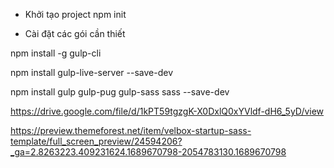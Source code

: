- Khởi tạo project
  npm init

- Cài đặt các gói cần thiết

<!-- install gulp global -->

npm install -g gulp-cli

npm install gulp-live-server --save-dev

npm install gulp gulp-pug gulp-sass sass --save-dev

https://drive.google.com/file/d/1kPT59tgzgK-X0DxlQ0xYVldf-dH6_5yD/view


https://preview.themeforest.net/item/velbox-startup-sass-template/full_screen_preview/24594206?_ga=2.8263223.409231624.1689670798-2054783130.1689670798
